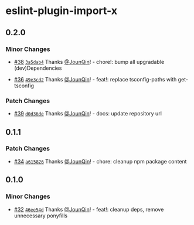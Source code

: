 # eslint-plugin-import-x

## 0.2.0

### Minor Changes

- [#38](https://github.com/un-es/eslint-plugin-import-x/pull/38) [`3a5dab4`](https://github.com/un-es/eslint-plugin-import-x/commit/3a5dab4b8f79e013016ab51d13b1f220d47fc06b) Thanks [@JounQin](https://github.com/JounQin)! - chore!: bump all upgradable (dev)Dependencies

- [#36](https://github.com/un-es/eslint-plugin-import-x/pull/36) [`49e3cd2`](https://github.com/un-es/eslint-plugin-import-x/commit/49e3cd2b1a1448be4db0e645493b5363f9761026) Thanks [@JounQin](https://github.com/JounQin)! - feat!: replace tsconfig-paths with get-tsconfig

### Patch Changes

- [#39](https://github.com/un-es/eslint-plugin-import-x/pull/39) [`d0d36de`](https://github.com/un-es/eslint-plugin-import-x/commit/d0d36de6ff4e7a118472eed41c94cef862d1f372) Thanks [@JounQin](https://github.com/JounQin)! - docs: update repository url

## 0.1.1

### Patch Changes

- [#34](https://github.com/un-es/eslint-plugin-import-x/pull/34) [`a615826`](https://github.com/un-es/eslint-plugin-import-x/commit/a6158264ce3cba829fe2de51c42a5d5ea042440d) Thanks [@JounQin](https://github.com/JounQin)! - chore: cleanup npm package content

## 0.1.0

### Minor Changes

- [#32](https://github.com/un-es/eslint-plugin-import-x/pull/32) [`46ee54d`](https://github.com/un-es/eslint-plugin-import-x/commit/46ee54d04d0eefa3ca0cb15325f547a047172daf) Thanks [@JounQin](https://github.com/JounQin)! - feat!: cleanup deps, remove unnecessary ponyfills
